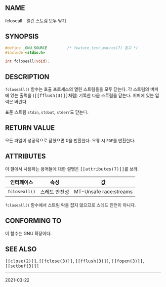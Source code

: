 ## NAME

fcloseall - 열린 스트림 모두 닫기

## SYNOPSIS

```c
#define _GNU_SOURCE         /* feature_test_macros(7) 참고 */
#include <stdio.h>

int fcloseall(void);
```

## DESCRIPTION

`fcloseall()` 함수는 호출 프로세스의 열린 스트림들을 모두 닫는다. 각 스트림의 버퍼에 있는 출력을 (<tt>[[fflush(3)]]</tt>처럼) 기록한 다음 스트림을 닫는다. 버퍼에 있는 입력은 버린다.

표준 스트림 `stdin`, `stdout`, `stderr`도 닫는다.

## RETURN VALUE

모든 파일이 성공적으로 닫혔으면 0을 반환한다. 오류 시 `EOF`를 반환한다.

## ATTRIBUTES

이 절에서 사용하는 용어들에 대한 설명은 <tt>[[attributes(7)]]</tt>를 보라.

| 인터페이스 | 속성 | 값 |
| --- | --- | --- |
| `fcloseall()` | 스레드 안전성 | MT-Unsafe race:streams |

`fcloseall()` 함수에서 스트림 락을 잡지 않으므로 스레드 안전이 아니다.

## CONFORMING TO

이 함수는 GNU 확장이다.

## SEE ALSO

<tt>[[close(2)]]</tt>, <tt>[[fclose(3)]]</tt>, <tt>[[fflush(3)]]</tt>, <tt>[[fopen(3)]]</tt>, <tt>[[setbuf(3)]]</tt>

----

2021-03-22
